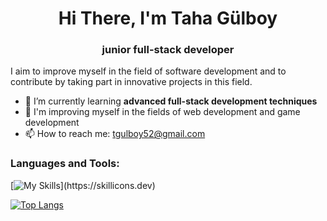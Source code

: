 <h1 align="center">Hi There, I'm Taha Gülboy</h1>
<h3 align="center">junior full-stack developer</h3>

I aim to improve myself in the field of software development and to contribute by taking part in innovative projects in this field.

- 🌱 I’m currently learning **advanced full-stack development techniques**
- 🧩 I'm improving myself in the fields of web development and game development
- 📫 How to reach me: tgulboy52@gmail.com

<h3 align="left">Languages and Tools:</h3>
<p align="left"> 
  
[![My Skills](https://skillicons.dev/icons?i=react,ts,js,mongo,vite,less,html,css,git,npm,nodejs,bootstrap,tailwind,cs,unity,ps,mysql,php,python,django,androidstudio,java,)](https://skillicons.dev)
  
[![Top Langs](https://github-readme-stats.vercel.app/api/top-langs/?username=tahagulboy)](https://github.com/tahagulboy/github-readme-stats)
</p>



